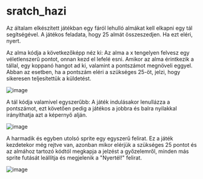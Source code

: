 # sratch_hazi

Az általam elkészített játékban egy fáról lehulló almákat kell elkapni egy tál segítségével.
A játékos feladata, hogy 25 almát összeszedjen. Ha ezt eléri, nyert.

Az alma kódja a következőképp néz ki:
Az alma a x tengelyen felvesz egy véletlenszerű pontot, onnan kezd el lefelé esni. 
Amikor az alma érintkezik a tállal, egy koppanó hangot ad ki, valamint a pontszámot megnöveli eggyel. 
Abban az esetben, ha a pontszám eléri a szükséges 25-öt, jelzi, hogy sikeresen teljesítettük a küldetést. 

![image](https://user-images.githubusercontent.com/82056989/156264922-795860a7-e8a0-41d3-afd8-127aaca2b58a.png)

A tál kódja valamivel egyszerűbb:
A játék indulásakor lenullázza a pontszámot, ezt követően pedig a játékos a jobbra és balra nyilakkal irányíthatja azt a képernyő alján.

![image](https://user-images.githubusercontent.com/82056989/156265475-46a82b91-ed10-4a9e-b1d5-3489e9576dd3.png)

A harmadik és egyben utolsó sprite egy egyszerű felirat.
Ez a játék kezdetekor még rejtve van, azonban mikor elérjük a szükséges 25 pontot és az almához tartozó kódtól megkapja a jelzést
a győzelemről, minden más sprite futását leállítja és megjelenik a "Nyertél!" felirat.

![image](https://user-images.githubusercontent.com/82056989/156265702-3c5a46ad-2ee0-4477-b5db-8eb7c09405b5.png)

